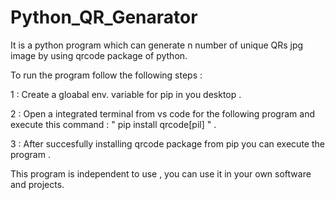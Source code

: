 # Python_QR_Genarator
It is a python program which can generate n number of unique QRs jpg image by using qrcode package of python.

To run the program follow the following steps :

1 : Create a gloabal env. variable for pip in you desktop .

2 : Open a integrated terminal from vs code for the following program and execute this command : " pip install qrcode[pil] " .

3 : After succesfully installing qrcode package from pip you can execute the program .


This program is independent to use , you can use it in your own software and projects.
